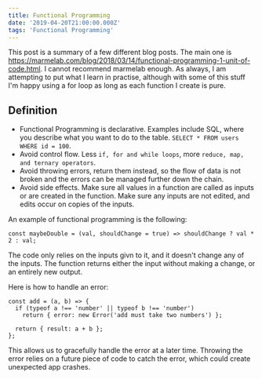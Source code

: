 ```yaml
---
title: Functional Programming
date: '2019-04-20T21:00:00.000Z'
tags: 'Functional Programming'
---
```


This post is a summary of a few different blog posts. The main one is https://marmelab.com/blog/2018/03/14/functional-programming-1-unit-of-code.html. I cannot recommend marmelab enough.
As always, I am attempting to put what I learn in practise, although with some of this stuff I'm happy using a for loop as long as each function I create is pure.

## Definition

- Functional Programming is declarative. Examples include SQL, where you describe what you want to do to the table. `SELECT * FROM users WHERE id = 100`.
- Avoid control flow. Less `if, for and while loops`, more `reduce, map, and ternary operators`.
- Avoid throwing errors, return them instead, so the flow of data is not broken and the errors can be managed further down the chain.
- Avoid side effects. Make sure all values in a function are called as inputs or are created in the function. Make sure any inputs are not edited, and edits occur on copies of the inputs.

An example of functional programming is the following:

```
const maybeDouble = (val, shouldChange = true) => shouldChange ? val * 2 : val;
```

The code only relies on the inputs givn to it, and it doesn't change any of the inputs. The function returns either the input without making a change, or an entirely new output.

Here is how to handle an error:

```
const add = (a, b) => {
  if (typeof a !== 'number' || typeof b !== 'number')
    return { error: new Error('add must take two numbers') };

  return { result: a + b };
};
```

This allows us to gracefully handle the error at a later time. Throwing the error relies on a future piece of code to catch the error, which could create unexpected app crashes.
